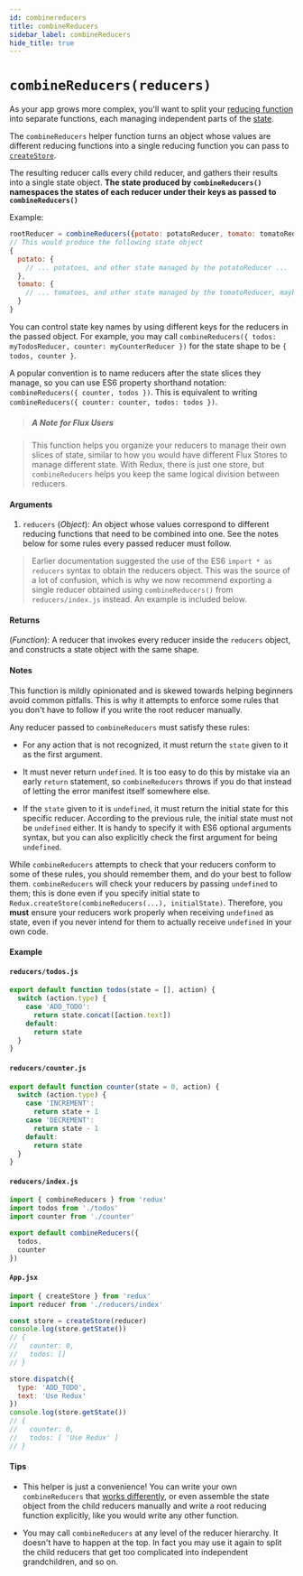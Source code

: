 ```yaml
---
id: combinereducers
title: combineReducers
sidebar_label: combineReducers
hide_title: true
---
```


# `combineReducers(reducers)`

As your app grows more complex, you'll want to split your [reducing function](../Glossary.md#reducer) into separate functions, each managing independent parts of the [state](../Glossary.md#state).

The `combineReducers` helper function turns an object whose values are different reducing functions into a single reducing function you can pass to [`createStore`](createStore.md).

The resulting reducer calls every child reducer, and gathers their results into a single state object.
**The state produced by `combineReducers()` namespaces the states of each reducer under their keys as passed to `combineReducers()`**

Example:

```js
rootReducer = combineReducers({potato: potatoReducer, tomato: tomatoReducer})
// This would produce the following state object
{
  potato: {
    // ... potatoes, and other state managed by the potatoReducer ...
  },
  tomato: {
    // ... tomatoes, and other state managed by the tomatoReducer, maybe some nice sauce? ...
  }
}
```

You can control state key names by using different keys for the reducers in the passed object. For example, you may call `combineReducers({ todos: myTodosReducer, counter: myCounterReducer })` for the state shape to be `{ todos, counter }`.

A popular convention is to name reducers after the state slices they manage, so you can use ES6 property shorthand notation: `combineReducers({ counter, todos })`. This is equivalent to writing `combineReducers({ counter: counter, todos: todos })`.

> ##### A Note for Flux Users

> This function helps you organize your reducers to manage their own slices of state, similar to how you would have different Flux Stores to manage different state. With Redux, there is just one store, but `combineReducers` helps you keep the same logical division between reducers.

#### Arguments

1. `reducers` (_Object_): An object whose values correspond to different reducing functions that need to be combined into one. See the notes below for some rules every passed reducer must follow.

> Earlier documentation suggested the use of the ES6 `import * as reducers` syntax to obtain the reducers object. This was the source of a lot of confusion, which is why we now recommend exporting a single reducer obtained using `combineReducers()` from `reducers/index.js` instead. An example is included below.

#### Returns

(_Function_): A reducer that invokes every reducer inside the `reducers` object, and constructs a state object with the same shape.

#### Notes

This function is mildly opinionated and is skewed towards helping beginners avoid common pitfalls. This is why it attempts to enforce some rules that you don't have to follow if you write the root reducer manually.

Any reducer passed to `combineReducers` must satisfy these rules:

- For any action that is not recognized, it must return the `state` given to it as the first argument.

- It must never return `undefined`. It is too easy to do this by mistake via an early `return` statement, so `combineReducers` throws if you do that instead of letting the error manifest itself somewhere else.

- If the `state` given to it is `undefined`, it must return the initial state for this specific reducer. According to the previous rule, the initial state must not be `undefined` either. It is handy to specify it with ES6 optional arguments syntax, but you can also explicitly check the first argument for being `undefined`.

While `combineReducers` attempts to check that your reducers conform to some of these rules, you should remember them, and do your best to follow them. `combineReducers` will check your reducers by passing `undefined` to them; this is done even if you specify initial state to `Redux.createStore(combineReducers(...), initialState)`. Therefore, you **must** ensure your reducers work properly when receiving `undefined` as state, even if you never intend for them to actually receive `undefined` in your own code.

#### Example

#### `reducers/todos.js`

```js
export default function todos(state = [], action) {
  switch (action.type) {
    case 'ADD_TODO':
      return state.concat([action.text])
    default:
      return state
  }
}
```

#### `reducers/counter.js`

```js
export default function counter(state = 0, action) {
  switch (action.type) {
    case 'INCREMENT':
      return state + 1
    case 'DECREMENT':
      return state - 1
    default:
      return state
  }
}
```

#### `reducers/index.js`

```js
import { combineReducers } from 'redux'
import todos from './todos'
import counter from './counter'

export default combineReducers({
  todos,
  counter
})
```

#### `App.jsx`

```js
import { createStore } from 'redux'
import reducer from './reducers/index'

const store = createStore(reducer)
console.log(store.getState())
// {
//   counter: 0,
//   todos: []
// }

store.dispatch({
  type: 'ADD_TODO',
  text: 'Use Redux'
})
console.log(store.getState())
// {
//   counter: 0,
//   todos: [ 'Use Redux' ]
// }
```

#### Tips

- This helper is just a convenience! You can write your own `combineReducers` that [works differently](https://github.com/acdlite/reduce-reducers), or even assemble the state object from the child reducers manually and write a root reducing function explicitly, like you would write any other function.

- You may call `combineReducers` at any level of the reducer hierarchy. It doesn't have to happen at the top. In fact you may use it again to split the child reducers that get too complicated into independent grandchildren, and so on.
